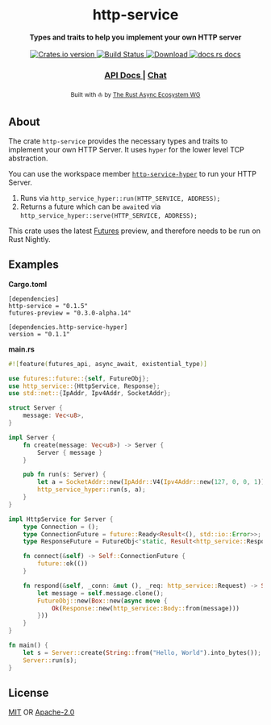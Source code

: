 <h1 align="center">http-service</h1>
<div align="center">
 <strong>
    Types and traits to help you implement your own HTTP server
 </strong>
</div>

<br />

<div align="center">
  <!-- Crates version -->
  <a href="https://crates.io/crates/http-service">
    <img src="https://img.shields.io/crates/v/http-service.svg?style=flat-square"
    alt="Crates.io version" />
  </a>
  <!-- Build Status -->
  <a href="https://travis-ci.org/rustasync/http-service">
    <img src="https://img.shields.io/travis/rustasync/http-service.svg?style=flat-square"
      alt="Build Status" />
  </a>
  <!-- Downloads -->
  <a href="https://crates.io/crates/http-service">
    <img src="https://img.shields.io/crates/d/http-service.svg?style=flat-square"
      alt="Download" />
  </a>
  <!-- docs.rs docs -->
  <a href="https://docs.rs/http-service/0.1.5/http_service">
    <img src="https://img.shields.io/badge/docs-latest-blue.svg?style=flat-square"
      alt="docs.rs docs" />
  </a>
</div>

<div align="center">
  <h3>
    <a href="https://docs.rs/http-service/0.1.5/http_service/">
      API Docs
    </a>
    <span> | </span>
    <a href="https://discordapp.com/channels/442252698964721669/474974025454452766">
      Chat
    </a>
  </h3>
</div>

<div align="center">
  <sub>Built with ⛵ by <a href="https://github.com/rustasync">The Rust Async Ecosystem WG</a>
</div>

## About
The crate `http-service` provides the necessary types and traits to implement your own HTTP Server. It uses `hyper` for the lower level TCP abstraction. 

You can use the workspace member [`http-service-hyper`](https://crates.io/crates/http-service-hyper) to run your HTTP Server.

1. Runs via `http_service_hyper::run(HTTP_SERVICE, ADDRESS);`
2. Returns a future which can be `await`ed via `http_service_hyper::serve(HTTP_SERVICE, ADDRESS);`

This crate uses the latest [Futures](https://github.com/rust-lang-nursery/futures-rs) preview, and therefore needs to be run on Rust Nightly.

## Examples

**Cargo.toml**
```
[dependencies]
http-service = "0.1.5"
futures-preview = "0.3.0-alpha.14"

[dependencies.http-service-hyper]
version = "0.1.1"
```

**main.rs**
```rust
#![feature(futures_api, async_await, existential_type)]

use futures::future::{self, FutureObj};
use http_service::{HttpService, Response};
use std::net::{IpAddr, Ipv4Addr, SocketAddr};

struct Server {
    message: Vec<u8>,
}

impl Server {
    fn create(message: Vec<u8>) -> Server {
        Server { message }
    }

    pub fn run(s: Server) {
        let a = SocketAddr::new(IpAddr::V4(Ipv4Addr::new(127, 0, 0, 1)), 8080);
        http_service_hyper::run(s, a);
    }
}

impl HttpService for Server {
    type Connection = ();
    type ConnectionFuture = future::Ready<Result<(), std::io::Error>>;
    type ResponseFuture = FutureObj<'static, Result<http_service::Response, std::io::Error>>;

    fn connect(&self) -> Self::ConnectionFuture {
        future::ok(())
    }

    fn respond(&self, _conn: &mut (), _req: http_service::Request) -> Self::ResponseFuture {
        let message = self.message.clone();
        FutureObj::new(Box::new(async move {
            Ok(Response::new(http_service::Body::from(message)))
        }))
    }
}

fn main() {
    let s = Server::create(String::from("Hello, World").into_bytes());
    Server::run(s);
}
```

## License

[MIT](./LICENSE-MIT) OR [Apache-2.0](./LICENSE-APACHE)
